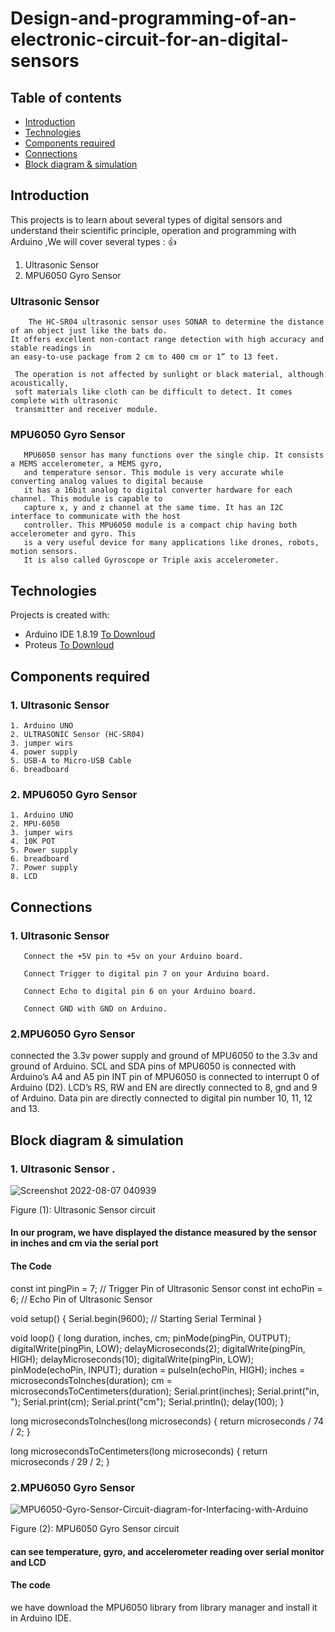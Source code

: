 # Design-and-programming-of-an-electronic-circuit-for-an-digital-sensors



## Table of contents
* [Introduction](#Introduction)
* [Technologies](#technologies)
* [Components required](#Components-required)
* [Connections](#Connections)
* [Block diagram & simulation ](#Block-diagram-&-simulation)



## Introduction
This projects is to learn about several types of digital sensors and understand their scientific principle, 
operation and programming with Arduino ,We will cover several types : 👍 

 1. Ultrasonic Sensor
 2. MPU6050 Gyro Sensor 
 
   ###  Ultrasonic Sensor
   
        The HC-SR04 ultrasonic sensor uses SONAR to determine the distance of an object just like the bats do.
	It offers excellent non-contact range detection with high accuracy and stable readings in 
	an easy-to-use package from 2 cm to 400 cm or 1” to 13 feet.
         
	 The operation is not affected by sunlight or black material, although acoustically, 
	 soft materials like cloth can be difficult to detect. It comes complete with ultrasonic
	 transmitter and receiver module.



   ### MPU6050 Gyro Sensor
       
       MPU6050 sensor has many functions over the single chip. It consists a MEMS accelerometer, a MEMS gyro, 
       and temperature sensor. This module is very accurate while converting analog values to digital because
       it has a 16bit analog to digital converter hardware for each channel. This module is capable to 
       capture x, y and z channel at the same time. It has an I2C interface to communicate with the host 
       controller. This MPU6050 module is a compact chip having both accelerometer and gyro. This 
       is a very useful device for many applications like drones, robots, motion sensors.
       It is also called Gyroscope or Triple axis accelerometer.
   
     

## Technologies
Projects is created with:
* Arduino IDE 1.8.19 [To Downloud](https://www.arduino.cc/en/software)
* Proteus [To Downloud](https://www.labcenter.com/simulation/)
	
## Components required
### 1. Ultrasonic Sensor

    1. Arduino UNO
    2. ULTRASONIC Sensor (HC-SR04)
    3. jumper wirs
    4. power supply
    5. USB-A to Micro-USB Cable
    6. breadboard
    
### 2. MPU6050 Gyro Sensor

    1. Arduino UNO
    2. MPU-6050
    3. jumper wirs
    4. 10K POT
    5. Power supply
    6. breadboard
    7. Power supply
    8. LCD
    
    
## Connections

### 1. Ultrasonic Sensor

       Connect the +5V pin to +5v on your Arduino board.
       
       Connect Trigger to digital pin 7 on your Arduino board.
       
       Connect Echo to digital pin 6 on your Arduino board.
       
       Connect GND with GND on Arduino.
     
 ### 2.MPU6050 Gyro Sensor
 
 connected the 3.3v power supply and ground of MPU6050 to the 3.3v and ground of Arduino.
 SCL and SDA pins of MPU6050 is connected with Arduino’s A4 and A5 pin
 INT pin of MPU6050 is connected to interrupt 0 of Arduino (D2). 
 LCD’s RS, RW and EN are directly connected to 8, gnd and 9 of Arduino. 
 Data pin are directly connected to digital pin number 10, 11, 12 and 13.

## Block diagram & simulation

### 1. Ultrasonic Sensor . 



![Screenshot 2022-08-07 040939](https://user-images.githubusercontent.com/64277741/183270942-6859a63c-73ab-407f-b670-678ed41fc3c4.png)

Figure (1): Ultrasonic Sensor circuit


 #### In our program, we have displayed the distance measured by the sensor in inches and cm via the serial port 
 

#### The Code 

const int pingPin = 7; // Trigger Pin of Ultrasonic Sensor
const int echoPin = 6; // Echo Pin of Ultrasonic Sensor

void setup() {
   Serial.begin(9600); // Starting Serial Terminal
}

void loop() {
   long duration, inches, cm;
   pinMode(pingPin, OUTPUT);
   digitalWrite(pingPin, LOW);
   delayMicroseconds(2);
   digitalWrite(pingPin, HIGH);
   delayMicroseconds(10);
   digitalWrite(pingPin, LOW);
   pinMode(echoPin, INPUT);
   duration = pulseIn(echoPin, HIGH);
   inches = microsecondsToInches(duration);
   cm = microsecondsToCentimeters(duration);
   Serial.print(inches);
   Serial.print("in, ");
   Serial.print(cm);
   Serial.print("cm");
   Serial.println();
   delay(100);
}

long microsecondsToInches(long microseconds) {
   return microseconds / 74 / 2;
}

long microsecondsToCentimeters(long microseconds) {
   return microseconds / 29 / 2;
}


### 2.MPU6050 Gyro Sensor

![MPU6050-Gyro-Sensor-Circuit-diagram-for-Interfacing-with-Arduino](https://user-images.githubusercontent.com/64277741/183271076-aebd9380-05b0-4143-94b6-2083de287c4f.png)


Figure (2): MPU6050 Gyro Sensor circuit 
#### can see  temperature, gyro, and accelerometer reading over serial monitor and LCD


#### The code 

 we have download the MPU6050 library from library manager and install it in Arduino IDE.
